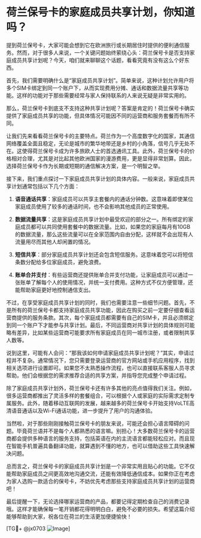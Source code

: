 # 荷兰保号卡的家庭成员共享计划，你知道吗？

提到荷兰保号卡，大家可能会想到它在欧洲旅行或长期居住时提供的便利通信服务。然而，对于很多人来说，一个关键问题始终萦绕心头：荷兰保号卡是否支持家庭成员共享计划呢？今天，咱们就来聊聊这个话题，看看究竟有没有这么个好东西。

首先，我们需要明确什么是“家庭成员共享计划”。简单来说，这种计划允许用户将多个SIM卡绑定到同一个账户下，从而实现费用分摊、通话和数据流量共享等功能。这样的功能对于那些需要经常与家人保持联系的人来说无疑是非常实用的。

那么，荷兰保号卡到底支不支持这种共享计划呢？答案是肯定的！荷兰保号卡确实提供了家庭成员共享的功能，但具体情况可能因不同的运营商和服务套餐而有所不同。

让我们先来看看荷兰保号卡的主要特点。荷兰作为一个高度数字化的国家，其通信网络覆盖全面且稳定，无论是城市的繁华地带还是乡村的小角落，信号几乎无处不在。这使得荷兰保号卡成为许多旅欧人士的首选通讯工具。此外，荷兰保号卡的价格相对合理，尤其是对比起其他欧洲国家的漫游费用，更是显得非常划算。因此，选择荷兰保号卡作为长期或短期的通信解决方案，是一个明智之举。

接下来，我们重点探讨一下家庭成员共享计划的具体内容。一般来说，家庭成员共享计划通常包括以下几个方面：

1. **语音通话共享**：家庭成员可以共享主套餐内的通话分钟数。这意味着即使某位家庭成员使用了较多的通话时间，也不会影响其他成员的正常使用。
   
2. **数据流量共享**：这是家庭成员共享计划中最受欢迎的部分之一。所有绑定的家庭成员都可以共同使用套餐中的数据流量。比如，如果您的家庭每月有10GB的数据流量，那么这些流量可以在全家范围内自由分配，这样就不会出现有人流量用尽而其他人却闲置的情况。

3. **短信共享**：部分家庭成员共享计划还会包含短信服务。这意味着您可以将短信条数分配给多位家庭成员，避免浪费。

4. **账单合并支付**：有些运营商还提供账单合并支付功能，让家庭成员可以通过一张账单了解每个人的使用情况，并统一支付费用。这种方式不仅方便管理，还能帮助家庭更好地控制通信支出。

不过，在享受家庭成员共享计划的同时，我们也需要注意一些细节问题。首先，不是所有的荷兰保号卡都支持家庭成员共享功能，因此在购买之前一定要仔细查看运营商提供的服务条款。其次，每个家庭成员都需要有自己的SIM卡，并且必须绑定到同一个账户下才能参与共享计划。最后，不同运营商对共享计划的具体规则可能略有差异，比如某些运营商可能要求所有家庭成员在同一城市注册，或者限制共享人数等。

说到这里，可能有人会问：“那我该如何申请家庭成员共享计划呢？”其实，申请过程并不复杂。通常情况下，您只需要登录运营商的官方网站或手机应用程序，找到相关选项进行设置即可。如果您不太熟悉操作流程，也可以直接联系客服人员寻求帮助。他们会根据您的需求推荐合适的共享方案，并指导您完成整个申请过程。

除了家庭成员共享计划外，荷兰保号卡还有许多其他的亮点值得我们关注。例如，很多运营商都推出了灵活多样的套餐组合，可以根据个人或家庭的实际需求定制专属服务。此外，随着移动互联网的发展，越来越多的荷兰保号卡开始支持VoLTE高清语音通话以及Wi-Fi通话功能，进一步提升了用户的沟通体验。

当然啦，对于那些刚刚接触荷兰保号卡的朋友来说，可能还会担心语言障碍的问题。毕竟荷兰语并不是每个人都熟悉的语言嘛。别担心！大多数荷兰保号卡的运营商都会提供多种语言的服务支持，包括英语在内的主流语言都能轻松应对。而且现在智能手机普遍具备翻译功能，就算遇到不懂的地方，也可以借助这些工具快速解决问题。

总而言之，荷兰保号卡的家庭成员共享计划是一个非常实用且贴心的功能。它不仅能帮助家庭成员之间更高效地沟通交流，还能有效降低通信成本。如果你正在考虑为家人选购一款适合的保号卡，不妨优先考虑那些支持家庭成员共享计划的运营商吧！

最后提醒一下，无论选择哪家运营商的产品，都要记得定期检查自己的消费记录哦。这样才能确保每一笔开销都花得明明白白，避免不必要的损失。希望这篇介绍能够帮助到大家，祝各位在荷兰的生活更加便捷愉快！

[TG💪+ @jx0703 ![Image](https://github.com/user-attachments/assets/dbca1d08-cadb-493c-b0ec-ad6f7a83f270)]